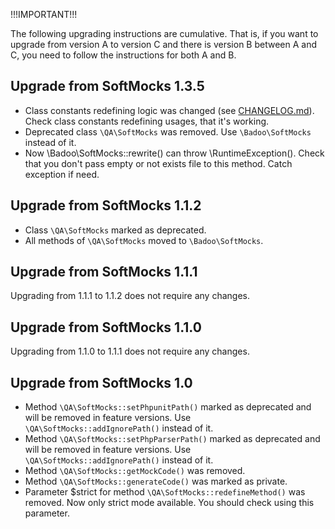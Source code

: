 !!!IMPORTANT!!!

The following upgrading instructions are cumulative. That is, if you want to upgrade from version A to version C and there is version B between A and C, you need to follow the instructions for both A and B.

## Upgrade from SoftMocks 1.3.5

- Class constants redefining logic was changed (see [CHANGELOG.md](CHANGELOG.md)). Check class constants redefining usages, that it's working.
- Deprecated class `\QA\SoftMocks` was removed. Use `\Badoo\SoftMocks` instead of it.
- Now \Badoo\SoftMocks::rewrite() can throw \RuntimeException(). Check that you don't pass empty or not exists file to this method. Catch exception if need.

## Upgrade from SoftMocks 1.1.2

- Class `\QA\SoftMocks` marked as deprecated.
- All methods of `\QA\SoftMocks` moved to `\Badoo\SoftMocks`.

## Upgrade from SoftMocks 1.1.1

Upgrading from 1.1.1 to 1.1.2 does not require any changes.

## Upgrade from SoftMocks 1.1.0

Upgrading from 1.1.0 to 1.1.1 does not require any changes.

## Upgrade from SoftMocks 1.0

- Method `\QA\SoftMocks::setPhpunitPath()` marked as deprecated and will be removed in feature versions. Use `\QA\SoftMocks::addIgnorePath()` instead of it.
- Method `\QA\SoftMocks::setPhpParserPath()` marked as deprecated and will be removed in feature versions. Use `\QA\SoftMocks::addIgnorePath()` instead of it.
- Method `\QA\SoftMocks::getMockCode()` was removed.
- Method `\QA\SoftMocks::generateCode()` was marked as private.
- Parameter $strict for method `\QA\SoftMocks::redefineMethod()` was removed. Now only strict mode available. You should check using this parameter.
